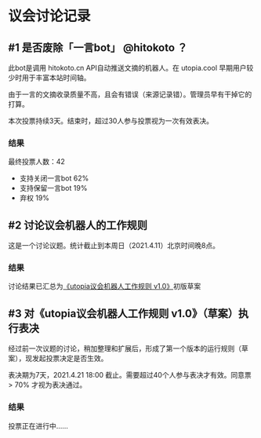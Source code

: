 # 议会讨论记录

## #1 是否废除「一言bot」 @hitokoto ？
此bot是调用 hitokoto.cn API自动推送文摘的机器人。在 utopia.cool 早期用户较少时用于丰富本站时间轴。

由于一言的文摘收录质量不高，且会有错误（来源记录错）。管理员早有干掉它的打算。

本次投票持续3天。结束时，超过30人参与投票视为一次有效表决。

### 结果
最终投票人数：42
+ 支持关闭一言bot 62%
+ 支持保留一言bot 19%
+ 弃权 19%

## #2 讨论议会机器人的工作规则
这是一个讨论议题。统计截止到本周日（2021.4.11）北京时间晚8点。

### 结果
讨论结果已汇总为[《utopia议会机器人工作规则 v1.0》](council.md)初版草案

## #3 对《utopia议会机器人工作规则 v1.0》（草案）执行表决
经过前一次议题的讨论，稍加整理和扩展后，形成了第一个版本的运行规则（草案），现发起投票决定是否生效。

表决期为7天，2021.4.21 18:00 截止。需要超过40个人参与表决才有效。同意票 > 70% 才视为表决通过。

### 结果
投票正在进行中……

